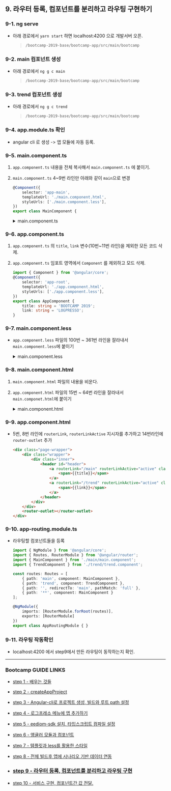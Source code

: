 ## 9. 라우터 등록, 컴포넌트를 분리하고 라우팅 구현하기

### 9-1. ng serve

- 아래 경로에서 `yarn start` 하면 localhost:4200 으로 개발서버 오픈.
	>`/bootcamp-2019-base/bootcamp-app/src/main/bootcamp`
	
### 9-2. main 컴포넌트 생성
- 아래 경로에서 `ng g c main`
	>`/bootcamp-2019-base/bootcamp-app/src/main/bootcamp`
	
### 9-3. trend 컴포넌트 생성
- 아래 경로에서 `ng g c trend`
	>`/bootcamp-2019-base/bootcamp-app/src/main/bootcamp`
	
### 9-4. app.module.ts 확인
- angular cli 로 생성 -> 앱 모듈에 자동 등록.	
	
### 9-5. main.component.ts

1. `app.component.ts` 내용을 전체 복사해서 `main.component.ts` 에 붙이기.
2. `main.component.ts` 4~9번 라인만 아래와 같이 `main`으로 변경
	```typescript
	@Component({
		selector: 'app-main',
		templateUrl: './main.component.html',
		styleUrls: ['./main.component.less'],
	})
	export class MainComponent {
	```
	<details>
	<summary>main.component.ts</summary>
	<div markdown="1">

	```typescript
	import { Component, NgZone, ViewChild } from '@angular/core';
	import { QueryService, SubscribeTypes } from 'eediom-sdk';
	import { GridData, QueryResult, ChartComponent, ChartTypes, LineChartConfigs, Field, Chart } from 'eediom-sdk';
	@Component({
		selector: 'app-main',
		templateUrl: './main.component.html',
		styleUrls: ['./main.component.less'],
	})
	export class MainComponent {
		title: string = 'BOOTCAMP 2019';
		link: string = 'LOGPRESSO';
		@ViewChild('chart', { static: true }) chartComponent: ChartComponent;
		gridData: GridData;
		fieldTypes: QueryResult["fieldTypes"];
		records: QueryResult["records"];
		count: QueryResult["count"];
		chart: Chart;
		query: string = '';
		loading: boolean = false;
		querySuccess: boolean = false;
		isOpen: boolean = false;


		constructor(private queryService: QueryService, private ngZone: NgZone) {
		}

		ngOnInit() {
			this.chart = new Chart(ChartTypes.Area, new LineChartConfigs(
				new Field('_time', 'date', '날짜'),
				[
					new Field('Unreal.js', 'int'),
					new Field('billboard.js', 'int'),
					new Field('iotjs', 'int'),
					new Field('metatron-discovery', 'int'),
					new Field('tui.editor', 'int'),
					new Field('veles', 'int'),
				],
				false
			));
			this.chartComponent.render(null, this.chart);
		}

		executeQuery() {
			this.querySuccess = false;
			this.loading = true;
			this.queryService.query(this.query, (queryId, subscribeData) => {
				if (subscribeData.type === SubscribeTypes.Eof) {
					this.queryService.getResult(queryId, 100, 0).then((queryResult) => {
						this.ngZone.run(() => {
							this.fieldTypes = queryResult.fieldTypes;
							this.count = queryResult.count;
							this.records = queryResult.records;
							this.onRender();
						})
					})
				}
			});
		}

		columnFiltering(columns) {
			const tmp = columns.filter((key) => {
				return key.column !== '_id' && key.column !== '_time' && key.column !== '_table';
			}).map((key) => {
				return new Field(key.column, key.type);
			});
			return tmp;
		}

		onRender(): void {
			setTimeout(() => {
				const filteredColumns = this.columnFiltering(this.fieldTypes);
				this.chart = new Chart(
					ChartTypes.Area, 
					new LineChartConfigs(new Field('_time', 'date', '날짜'), filteredColumns, false)
					);

				this.loading = false;
				this.querySuccess = true;
				this.isOpen = true;
				this.chartComponent.update(this.chart, this.records);
				this.gridData = new GridData({
					records: this.records
				})
			}, 1000)
		}

	}

	```
	</div>
	</details>	
### 9-6. app.component.ts
1. `app.component.ts` 의 `title`, `link` 변수(10번~11번 라인)을 제외한 모든 코드 삭제.
2. `app.component.ts` 임포트 영역에서 `Component` 를 제외하고 모드 삭제.

	```typescript
	import { Component } from '@angular/core';
	@Component({
		selector: 'app-root',
		templateUrl: './app.component.html',
		styleUrls: ['./app.component.less'],
	})
	export class AppComponent {
		title: string = 'BOOTCAMP 2019';
		link: string = 'LOGPRESSO';
	}

	```

### 9-7. main.component.less
- `app.component.less` 파일의 100번 ~ 361번 라인을 잘라내서 `main.component.less`에 붙이기
	<details>
	<summary>main.component.less</summary>
	<div markdown="1">

	```less
	.keyframes(@name) when (@name = section-animation) {
	    @keyframes @name {
			from {
				margin-top: 10em;
			}
			to {
				margin-top: 2em;
			}
		}
	}
	.keyframes(@name) when (@name = form-animation) {
	    @keyframes @name {
			from {
				margin-top: 5em;
			}
			to {
				margin-top: 0;
			}
		}
	}
	.keyframes(@name) when (@name = sdk-animation) {
	    @keyframes @name {
			from {
				margin-top: 5em;
				opacity: 0;
			}
			to {
				margin-top: 0;
				opacity: 1;
			}
		}
	}
	.keyframes(section-animation);
	.keyframes(form-animation);
	.keyframes(sdk-animation);
	.wrapper {
		width: 100%;
		&.loading {
			margin-top: 10em;
		}
		&.sdk {
			opacity: 0;
		}
		header.major {
			text-align: center;
		}
		h2 {
			color: #434b56;
			line-height: 1.5;
			letter-spacing: 0.1em;
			font-size: 1.75em;
			font-weight: 800;
			margin: 0 0 0.65em 0;
		}
		>.inner {
			width: 80em;
			max-width: 100%;
			margin-left: auto;
			margin-right: auto;
			>.main {
				padding: 0 6em 2em 6em;
				background-color: #e8eafa;
			}
			>.main.accent {
				margin-top: 10em;
				.combined {
					margin-top: 5em;
				}
			}
		}
		form.combined {
			display: -moz-flex;
			display: -webkit-flex;
			display: -ms-flex;
			display: flex;
			-moz-flex-direction: row;
			-webkit-flex-direction: row;
			-ms-flex-direction: row;
			flex-direction: row;
			margin-left: auto;
			margin-right: auto;
			max-width: 100%;
			position: relative;
			width: 35em;
		}
		input {
			font-family: "Raleway", sans-serif;
			font-size: 12pt;
			font-weight: 300;
			line-height: 1.65;
		}
		input[type="text"] {
			-moz-appearance: none;
			-webkit-appearance: none;
			-ms-appearance: none;
			appearance: none;
			font-weight: 800;
			-moz-flex-grow: 1;
			-webkit-flex-grow: 1;
			-ms-flex-grow: 1;
			flex-grow: 1;
			-moz-flex-shrink: 1;
			-webkit-flex-shrink: 1;
			-ms-flex-shrink: 1;
			flex-shrink: 1;
			border: 1px solid rgba(67, 75, 86, 0.25);
			border-bottom-left-radius: 2.75em;
			border-bottom-right-radius: 0;
			border-top-left-radius: 2.75em;
			border-top-right-radius: 0;
			display: block;
			outline: 0;
			padding: 0 1em;
			text-decoration: none;
			height: 2.75em;
			color: rgba(67, 75, 86, 0.8);
			background-color: rgba(241, 246, 254, 0.9);
			&:focus {
				transition: background-color 0.2s ease-in-out, color 0.2s ease-in-out;
				background: #ffffff;
				color: rgba(67, 75, 86, 0.75);
				border-color: #fed586;
				box-shadow: inset 0 0 0 1px #fed586;
			}
		}
		input[type="submit"] {
			-moz-appearance: none;
			-webkit-appearance: none;
			-ms-appearance: none;
			appearance: none;
			transition: background-color 0.2s ease-in-out, color 0.2s ease-in-out;
			border-radius: 3.92857em;
			border: 0;
			cursor: pointer;
			display: inline-block;
			font-weight: 600;
			height: 3.92857em;
			line-height: 3.92857em;
			padding: 0 3em;
			text-align: center;
			text-decoration: none;
			white-space: nowrap;
			letter-spacing: 0.1em;
			text-transform: uppercase;
			font-size: 0.7em;
			box-shadow: inset 0 0 0 1px rgba(67, 75, 86, 0.25);
			background-color: #575b72;
			color: #ffffff;
			outline: 0;
			-moz-flex-grow: 0;
			-webkit-flex-grow: 0;
			-ms-flex-grow: 0;
			flex-grow: 0;
			-moz-flex-shrink: 0;
			-webkit-flex-shrink: 0;
			-ms-flex-shrink: 0;
			flex-shrink: 0;
			border-top-left-radius: 0;
			border-bottom-left-radius: 0;
			&:hover {
				background-color: rgba(67, 75, 86, 0.05);
				color: #434b56;
			}
			&:active {
				background-color: rgba(153, 166, 185, 0.7);
			}
		}
		input:-webkit-autofill {
			color: rgba(67, 75, 86, 0.75);
		}
		&::-webkit-input-placeholder {
			opacity: 0.7;
		}
		&:-moz-placeholder {
			opacity: 0.7;
		}
		&::-moz-placeholder {
			opacity: 0.7;
		}
		&:-ms-input-placeholder {
			opacity: 0.7;
		}
		.spotlights {
			box-shadow: 0 0 2em 0 rgba(0, 0, 0, 0.4);
			>article {
				display: -moz-flex;
				display: -webkit-flex;
				display: -ms-flex;
				display: flex;
				-moz-flex-direction: row;
				-webkit-flex-direction: row;
				-ms-flex-direction: row;
				flex-direction: row;
				&:last-child {
					height: 400px;
				}
				.content {
					padding: 4em 5em 2em 5em;
					text-align: center;
				}
			}
		}
	}
	@media screen and (max-width: 480px) {
		form.combined {
			-moz-flex-direction: column;
			-webkit-flex-direction: column;
			-ms-flex-direction: column;
			flex-direction: column;
		}
		#header {
			font-size: 0.8em;
			margin-top: 0.5em;
			height: 44px;
		}
		.page-wrapper {
			& >* {
				padding: 0;
			}
			&> :first-child {
				padding-top: 0;
			}
			&> :last-child {
				padding-bottom: 3em;
			}
		}
		.wrapper {
			>.inner {
				>.main {
					padding: 3em 2em 2em 2em;
				}
			}
		}
	}
	@media screen and (max-width: 1680px) {
		.spotlights {
			>article {
				.content {
					padding: 4em 4em 2em 4em;
				}
			}
		}
	}
	@media screen and (max-width: 736px) {
		.spotlights {
			>article {
				.content {
					padding: 3em 2em 1em 2em;
				}
			}
		}
	}
	@media screen and (max-width: 1280px) {
		.wrapper {
			>.inner {
				>.main {
					padding: 3em 4em 2em 4em;
				}
			}
		}
	}

	```
	</div>
	</details>
	
### 9-8. main.component.html
1. `main.component.html` 파일의 내용을 비운다.
2. `app.component.html` 파일의 15번 ~ 64번 라인을 잘라내서 `main.componet.html`에 붙이기
	<details>
	<summary>main.component.html</summary>
	<div markdown="1">

	```html
	<div class="wrapper">
		<div class="inner">
			<section class="main accent"
				[style.animation]="isOpen ? 'section-animation 1.2s 0.3s 1 ease-in-out forwards': 'none'">
				<header class="major">
					<h2>query</h2>
				</header>
				<form (ngSubmit)="executeQuery()" class="combined"
					[style.animation]="isOpen ? 'form-animation 1s 1.1s 1 ease-in-out forwards': 'none'" autocomplete="off">
					<input [(ngModel)]="query" name="query" type="text" placeholder="query here">
					<input type="submit" value="run">
				</form>
			</section>
		</div>
	</div>
	<div class="wrapper loading" *ngIf="loading">
		<div class="inner">
			<section class="main">
				<header class="major">
					<img src="assets/loading.gif" />
				</header>
			</section>
		</div>
	</div>
	<div class="wrapper sdk" [style.visibility]="querySuccess ? 'inherit': 'hidden'"
		[style.animation]="isOpen ? 'sdk-animation 1s 1.5s 1 ease-in-out forwards': 'none'">
		<div class="inner">
			<section class="main">
				<header class="major">
					<h2>area chart</h2>
				</header>
				<div class="spotlights">
					<article>
						<edm-chart #chart></edm-chart>
					</article>
				</div>
			</section>
			<section class="main">
				<header class="major">
					<h2>grid</h2>
				</header>
				<div class="spotlights">
					<article>
						<edm-grid [gridData]="gridData" [pageSize]="100" [currentPage]="1" [showPager]="false">
						</edm-grid>
					</article>
				</div>
			</section>
		</div>
	</div>

	```
	</div>
	</details>
	
### 9-9. app.component.html
- 5번, 8번 라인에 `routerLink`, `routerLinkActive` 지시자를 추가하고 14번라인에 `router-outlet` 추가
	
	```html
	<div class="page-wrapper">
		<div class="wrapper">
			<div class="inner">
				<header id="header">
					<a routerLink="/main" routerLinkActive="active" class="main">
						<span>{{title}}</span>
					</a>
					<a routerLink="/trend" routerLinkActive="active" class="link">
						<span>{{link}}</span>
					</a>
				</header>
			</div>
		</div>
		<router-outlet></router-outlet>
	</div>
	```
	

### 9-10. app-routing.module.ts
- 라우팅할 컴포넌트들을 등록
	
	```typescript
	import { NgModule } from '@angular/core';
	import { Routes, RouterModule } from '@angular/router';
	import { MainComponent } from './main/main.component';
	import { TrendComponent } from './trend/trend.component';

	const routes: Routes = [
		{ path: 'main', component: MainComponent },
		{ path: 'trend', component: TrendComponent },
		{ path: '', redirectTo: 'main', pathMatch: 'full' },
		{ path: '**', component: MainComponent }
	];

	@NgModule({
		imports: [RouterModule.forRoot(routes)],
		exports: [RouterModule]
	})
	export class AppRoutingModule { }
	```
	
### 9-11. 라우팅 작동확인

- localhost:4200 에서 step9에서 만든 라우팅이 동작하는지 확인.
---
### Bootcamp GUIDE LINKS
* [step 1 - 배우는 것들](step1.md)

* [step 2 - createAppProject](step2.md)

* [step 3 - Angular-cli로 프로젝트 생성, 빌드와 루트 path 설정](step3.md)

* [step 4 - 로그프레소 메뉴에 앱 추가하기](step4.md)

* [step 5 - eediom-sdk 설치, 타입스크립트 컴파일 설정](step5.md)

* [step 6 - 앵귤러 모듈과 컴포넌트](step6.md)

* [step 7 - 템플릿과 less를 활용한 스타일](step7.md)

* [step 8 - 전체 빌드후 앱에 시나리오 기반 데이터 연동](step8.md)

* ### [step 9 - 라우터 등록, 컴포넌트를 분리하고 라우팅 구현](step9.md)

* [step 10 - 서비스 구현, 컴포넌트간 값 전달.](step10.md)
